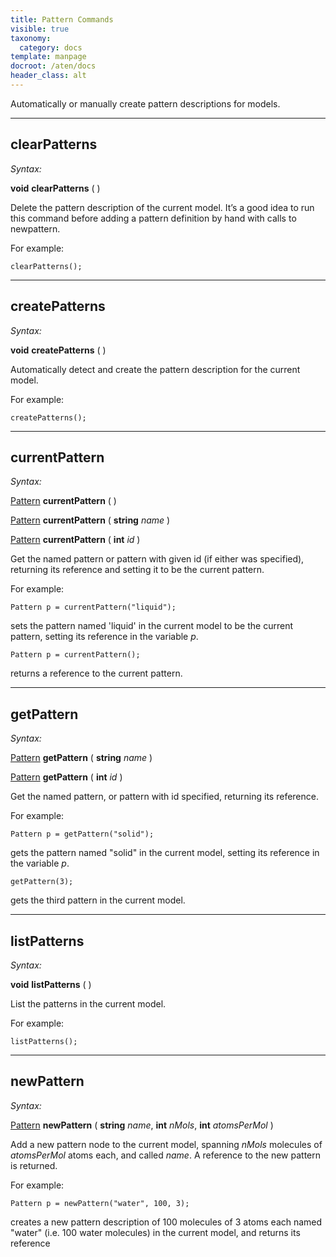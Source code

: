```yaml
---
title: Pattern Commands
visible: true
taxonomy:
  category: docs
template: manpage
docroot: /aten/docs
header_class: alt
---
```


Automatically or manually create pattern descriptions for models.

---

## clearPatterns <a id="clearpatterns"></a>

_Syntax:_

**void** **clearPatterns** ( )

Delete the pattern description of the current model. It’s a good idea to run this command before adding a pattern definition by hand with calls to newpattern.

For example:


```
clearPatterns();
```


---

## createPatterns <a id="createpatterns"></a>

_Syntax:_

**void** **createPatterns** ( )

Automatically detect and create the pattern description for the current model.

For example:


```
createPatterns();
```


---

## currentPattern <a id="currentpattern"></a>

_Syntax:_

[Pattern](/aten/docs/scripting/variabletypes/pattern) **currentPattern** ( )

[Pattern](/aten/docs/scripting/variabletypes/pattern) **currentPattern** ( **string** _name_ )

[Pattern](/aten/docs/scripting/variabletypes/pattern) **currentPattern** ( **int** _id_ )

Get the named pattern or pattern with given id (if either was specified), returning its reference and setting it to be the current pattern.

For example:


```
Pattern p = currentPattern("liquid");
```


sets the pattern named 'liquid' in the current model to be the current pattern, setting its reference in the variable _p_.


```
Pattern p = currentPattern();
```


returns a reference to the current pattern.

---

## getPattern <a id="getpattern"></a>

_Syntax:_

[Pattern](/aten/docs/scripting/variabletypes/pattern) **getPattern** ( **string** _name_ )

[Pattern](/aten/docs/scripting/variabletypes/pattern) **getPattern** ( **int** _id_ )

Get the named pattern, or pattern with id specified, returning its reference.

For example:


```
Pattern p = getPattern("solid");
```


gets the pattern named "solid" in the current model, setting its reference in the variable _p_.


```
getPattern(3);
```


gets the third pattern in the current model.

---

## listPatterns <a id="listpatterns"></a>

_Syntax:_

**void** **listPatterns** ( )

List the patterns in the current model.

For example:


```
listPatterns();
```


---

## newPattern <a id="newpattern"></a>

_Syntax:_

[Pattern](/aten/docs/scripting/variabletypes/pattern) **newPattern** ( **string** _name_, **int** _nMols_, **int** _atomsPerMol_ )

Add a new pattern node to the current model, spanning _nMols_ molecules of _atomsPerMol_ atoms each, and called _name_. A reference to the new pattern is returned.

For example:


```
Pattern p = newPattern("water", 100, 3);
```


creates a new pattern description of 100 molecules of 3 atoms each named "water" (i.e. 100 water molecules) in the current model, and returns its reference


